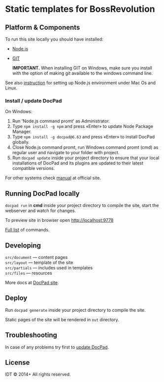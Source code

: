 # Static templates for BossRevolution

## Platform & Components

To run this site locally you should have installed:

* [Node.js](http://nodejs.org/)

* [GIT](http://git-scm.com/download)

    **IMPORTANT.** When installing GIT on Windows, make sure you install with the option of making git available to the windows command line.

See also [instruction](http://bevry.me/learn/node-install) for setting up Node.js environment under Mac Os and Linux.

### Install / update DocPad

On Windows:

1. Run 'Node.js command promt' as Administrator.  
2. Type `npm install -g npm` and press «Enter» to update Node Package Manager.
3. Type `npm install -g docpad@6.63` and press «Enter» to install DocPad globally.
4. Close Node.js command promt, run Windows command promt (cmd) as regular user and navigate to your folder with project.
5. Run `docpad update` inside your project directory to ensure that your local installations of DocPad and its plugins are updated to their latest compatible versions.

For other systems check [manual](http://docpad.org/docs/install) at official site.

## Running DocPad locally

`docpad run` in **cmd** inside your project directory to compile the site, start the webserver and watch for changes.

To preview site in browser open [http://localhost:9778](http://localhost:9778)

[Full list](http://docpad.org/docs/cli) of commands.

## Developing

`src/document` — content pages  
`src/layout`   — template of the site  
`src/partials` — includes used in templates  
`src/files`    — resources

More docs at [DocPad site](http://docpad.org/docs/overview).

## Deploy

Run `docpad generate` inside your project directory to compile the site.

Static pages of the site will be rendered in `out` directory.

## Troubleshooting

In case of any problems try first to [update DocPad](#install--update-docpad).


## License
IDT &copy; 2014+ All rights reserved.
